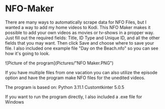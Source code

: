 # NFO-Maker

There are many ways to automatically scrape data for NFO Files, but I wanted a way to add my home videos to Kodi. This NFO Maker makes it possible to add your own videos as movies or tv-shows in a propper way. Just fill out the required fields: Title, ID Type and Unique ID, and all the other fields that you may want. Then click Save and choose where to save your file. I also included one example file "Day on the Beach.nfo" so you can see how it's going to look.

![Picture of the program](Pictures/"NFO Maker.PNG")

If you have multiple files from one vacation you can also utilize the episode option and have the program make NFO files for the unedited videos.

The program is based on:
Python 3.11.1
Customtkinter 5.0.5

If you want to run the program directly, I also included a .exe file for Windows
